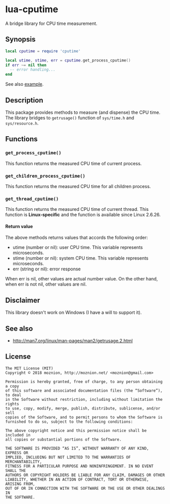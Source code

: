 lua-cputime
==

A bridge library for CPU time measurement.

Synopsis
--

```lua
local cputime = require 'cputime'

local utime, stime, err = cputime.get_process_cputime()
if err ~= nil then
  -- error handling...
end
```

See also [example](/example/).

Description
--

This package provides methods to measure (and dispense) the CPU time.
The library bridges to `getrusage()` function of `sys/time.h` and `sys/resource.h`.

Functions
--

### `get_process_cputime()`

This function returns the measured CPU time of current process.

### `get_children_process_cputime()`

This function returns the measured CPU time for all children process.

### `get_thread_cputime()`

This function returns the measured CPU time of current thread. This function is __Linux-specific__ and the function is available since Linux 2.6.26.

#### Return value

The above methods returns values that accords the following order:

- utime (number or nil): user CPU time. This variable represents microseconds.
- stime (number or nil): system CPU time. This variable represents microseconds.
- err (string or nil): error response

When err is nil, other values are actual number value. On the other hand, when err is not nil, other values are nil.

Disclaimer
--

This library doesn't work on Windows (I have a will to support it).

See also
--

- http://man7.org/linux/man-pages/man2/getrusage.2.html

License
--

```
The MIT License (MIT)
Copyright © 2018 moznion, http://moznion.net/ <moznion@gmail.com>

Permission is hereby granted, free of charge, to any person obtaining a copy
of this software and associated documentation files (the “Software”), to deal
in the Software without restriction, including without limitation the rights
to use, copy, modify, merge, publish, distribute, sublicense, and/or sell
copies of the Software, and to permit persons to whom the Software is
furnished to do so, subject to the following conditions:

The above copyright notice and this permission notice shall be included in
all copies or substantial portions of the Software.

THE SOFTWARE IS PROVIDED “AS IS”, WITHOUT WARRANTY OF ANY KIND, EXPRESS OR
IMPLIED, INCLUDING BUT NOT LIMITED TO THE WARRANTIES OF MERCHANTABILITY,
FITNESS FOR A PARTICULAR PURPOSE AND NONINFRINGEMENT. IN NO EVENT SHALL THE
AUTHORS OR COPYRIGHT HOLDERS BE LIABLE FOR ANY CLAIM, DAMAGES OR OTHER
LIABILITY, WHETHER IN AN ACTION OF CONTRACT, TORT OR OTHERWISE, ARISING FROM,
OUT OF OR IN CONNECTION WITH THE SOFTWARE OR THE USE OR OTHER DEALINGS IN
THE SOFTWARE.
```

